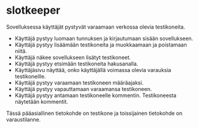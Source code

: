 # slotkeeper

Sovelluksessa käyttäjät pystyvät varaamaan verkossa olevia testikoneita.

- Käyttäjä pystyy luomaan tunnuksen ja kirjautumaan sisään sovellukseen.
- Käyttäjä pystyy lisäämään testikoneita ja muokkaamaan ja poistamaan niitä.
- Käyttäjä näkee sovellukseen lisätyt testikoneet.
- Käyttäjä pystyy etsimään testikoneita hakusanalla.
- Käyttäjäsivu näyttää, onko käyttäjällä voimassa olevia varauksia testikoneille.
- Käyttäjä pystyy varaamaan testikoneen määräajaksi.
- Käyttäjä pystyy vapauttamaan varaamansa testikoneen.
- Käyttäjä pystyy antamaan testikoneelle kommentin. Testikoneesta näytetään kommentit.

Tässä pääasiallinen tietokohde on testikone ja toissijainen tietokohde on varaustilanne.
